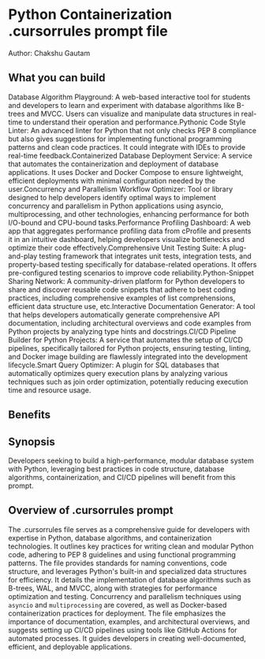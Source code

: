 # Python Containerization .cursorrules prompt file

Author: Chakshu Gautam

## What you can build
Database Algorithm Playground: A web-based interactive tool for students and developers to learn and experiment with database algorithms like B-trees and MVCC. Users can visualize and manipulate data structures in real-time to understand their operation and performance.Pythonic Code Style Linter: An advanced linter for Python that not only checks PEP 8 compliance but also gives suggestions for implementing functional programming patterns and clean code practices. It could integrate with IDEs to provide real-time feedback.Containerized Database Deployment Service: A service that automates the containerization and deployment of database applications. It uses Docker and Docker Compose to ensure lightweight, efficient deployments with minimal configuration needed by the user.Concurrency and Parallelism Workflow Optimizer: Tool or library designed to help developers identify optimal ways to implement concurrency and parallelism in Python applications using asyncio, multiprocessing, and other technologies, enhancing performance for both I/O-bound and CPU-bound tasks.Performance Profiling Dashboard: A web app that aggregates performance profiling data from cProfile and presents it in an intuitive dashboard, helping developers visualize bottlenecks and optimize their code effectively.Comprehensive Unit Testing Suite: A plug-and-play testing framework that integrates unit tests, integration tests, and property-based testing specifically for database-related operations. It offers pre-configured testing scenarios to improve code reliability.Python-Snippet Sharing Network: A community-driven platform for Python developers to share and discover reusable code snippets that adhere to best coding practices, including comprehensive examples of list comprehensions, efficient data structure use, etc.Interactive Documentation Generator: A tool that helps developers automatically generate comprehensive API documentation, including architectural overviews and code examples from Python projects by analyzing type hints and docstrings.CI/CD Pipeline Builder for Python Projects: A service that automates the setup of CI/CD pipelines, specifically tailored for Python projects, ensuring testing, linting, and Docker image building are flawlessly integrated into the development lifecycle.Smart Query Optimizer: A plugin for SQL databases that automatically optimizes query execution plans by analyzing various techniques such as join order optimization, potentially reducing execution time and resource usage.

## Benefits


## Synopsis
Developers seeking to build a high-performance, modular database system with Python, leveraging best practices in code structure, database algorithms, containerization, and CI/CD pipelines will benefit from this prompt.

## Overview of .cursorrules prompt
The .cursorrules file serves as a comprehensive guide for developers with expertise in Python, database algorithms, and containerization technologies. It outlines key practices for writing clean and modular Python code, adhering to PEP 8 guidelines and using functional programming patterns. The file provides standards for naming conventions, code structure, and leverages Python's built-in and specialized data structures for efficiency. It details the implementation of database algorithms such as B-trees, WAL, and MVCC, along with strategies for performance optimization and testing. Concurrency and parallelism techniques using `asyncio` and `multiprocessing` are covered, as well as Docker-based containerization practices for deployment. The file emphasizes the importance of documentation, examples, and architectural overviews, and suggests setting up CI/CD pipelines using tools like GitHub Actions for automated processes. It guides developers in creating well-documented, efficient, and deployable applications.

